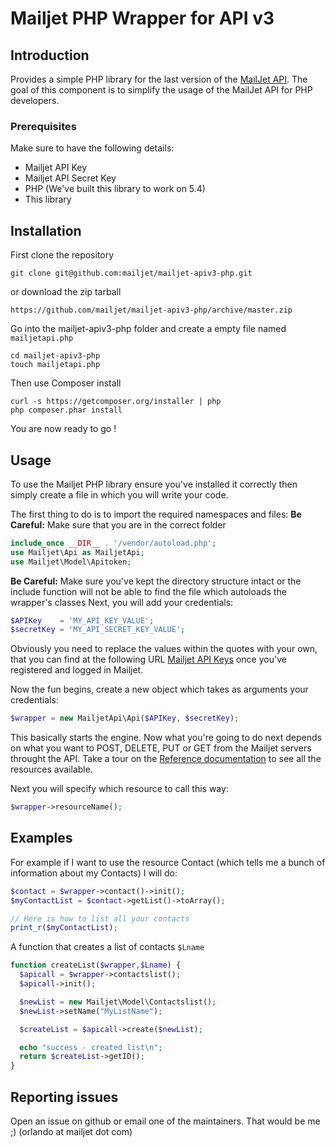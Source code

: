 # Mailjet PHP Wrapper for API v3

## Introduction

Provides a simple PHP library for the last version of the [MailJet API](http://dev.mailjet.com).
The goal of this component is to simplify the usage of the MailJet API for PHP developers.

### Prerequisites

Make sure to have the following details:
* Mailjet API Key
* Mailjet API Secret Key
* PHP (We've built this library to work on 5.4)
* This library

## Installation

First clone the repository
```
git clone git@github.com:mailjet/mailjet-apiv3-php.git
```

or download the zip tarball
```
https://github.com/mailjet/mailjet-apiv3-php/archive/master.zip
```

Go into the mailjet-apiv3-php folder and create a empty file named ```mailjetapi.php```
```
cd mailjet-apiv3-php
touch mailjetapi.php
```

Then use Composer install
```
curl -s https://getcomposer.org/installer | php
php composer.phar install
```

You are now ready to go !

## Usage

To use the Mailjet PHP library ensure you've installed it correctly then simply create a file in which you will write your code.

The first thing to do is to import the required namespaces and files:
**Be Careful:** Make sure that you are in the correct folder
```php
include_once __DIR__ . '/vendor/autoload.php';
use Mailjet\Api as MailjetApi;
use Mailjet\Model\Apitoken;
```

**Be Careful:** Make sure you've kept the directory structure intact or the include function will not be able to find the file which autoloads the wrapper's classes
Next, you will add your credentials:
```php
$APIKey    = 'MY_API_KEY_VALUE';
$secretKey = 'MY_API_SECRET_KEY_VALUE';
```

Obviously you need to replace the values within the quotes with your own, that you can find at the following URL [Mailjet API Keys](https://www.mailjet.com/account/api_keys) once you've registered and logged in Mailjet.

Now the fun begins, create a new object which takes as arguments your credentials:
```php
$wrapper = new MailjetApi\Api($APIKey, $secretKey);
```

This basically starts the engine. Now what you're going to do next depends on what you want to POST, DELETE, PUT or GET from the Mailjet servers throught the API.
Take a tour on the [Reference documentation](http://dev.mailjet.com/email-api/v3/apikey/) to see all the resources available.

Next you will specify which resource to call this way:
```php
$wrapper->resourceName();
```
## Examples
For example if I want to use the resource Contact (which tells me a bunch of information about my Contacts) I will do:
```php
$contact = $wrapper->contact()->init();
$myContactList = $contact->getList()->toArray();

// Here is how to list all your contacts
print_r($myContactList);
```


A function that creates a list of contacts ```$Lname```
```php
function createList($wrapper,$Lname) {
  $apicall = $wrapper->contactslist();
  $apicall->init();

  $newList = new Mailjet\Model\Contactslist();
  $newList->setName("MyListName");

  $createList = $apicall->create($newList);

  echo "success - created list\n";
  return $createList->getID();
}

```

## Reporting issues

Open an issue on github or email one of the maintainers. That would be me ;) (orlando at mailjet dot com)
